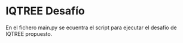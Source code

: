 # IQTREE Desafío 
En el fichero main.py se ecuentra el script para ejecutar el desafío de IQTREE propuesto.